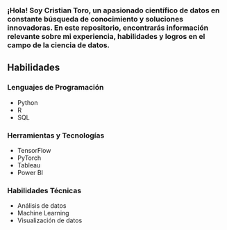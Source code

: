 ### ¡Hola! Soy Cristian Toro, un apasionado científico de datos en constante búsqueda de conocimiento y soluciones innovadoras. En este repositorio, encontrarás información relevante sobre mi experiencia, habilidades y logros en el campo de la ciencia de datos.


## Habilidades

### Lenguajes de Programación
- Python
- R
- SQL

### Herramientas y Tecnologías
- TensorFlow
- PyTorch
- Tableau
- Power BI

### Habilidades Técnicas
- Análisis de datos
- Machine Learning
- Visualización de datos

<!--
**Cristianfax-23/Cristianfax-23** is a ✨ _special_ ✨ repository because its `README.md` (this file) appears on your GitHub profile.

Here are some ideas to get you started:

- 🔭 I’m currently working on ...
- 🌱 I’m currently learning ...
- 👯 I’m looking to collaborate on ...
- 🤔 I’m looking for help with ...
- 💬 Ask me about ...
- 📫 How to reach me: ...
- 😄 Pronouns: ...
- ⚡ Fun fact: ...
-->
